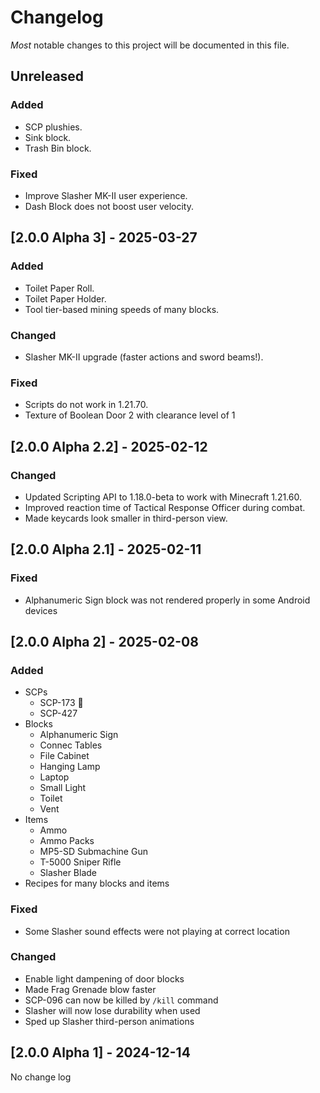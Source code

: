 # Changelog

*Most* notable changes to this project will be documented in this file.

## Unreleased

### Added

- SCP plushies.
- Sink block.
- Trash Bin block.

### Fixed

- Improve Slasher MK-II user experience.
- Dash Block does not boost user velocity.

## [2.0.0 Alpha 3] - 2025-03-27

### Added

- Toilet Paper Roll.
- Toilet Paper Holder.
- Tool tier-based mining speeds of many blocks.

### Changed

- Slasher MK-II upgrade (faster actions and sword beams!).

### Fixed

- Scripts do not work in 1.21.70.
- Texture of Boolean Door 2 with clearance level of 1

## [2.0.0 Alpha 2.2] - 2025-02-12

### Changed

- Updated Scripting API to 1.18.0-beta to work with Minecraft 1.21.60.
- Improved reaction time of Tactical Response Officer during combat.
- Made keycards look smaller in third-person view.

## [2.0.0 Alpha 2.1] - 2025-02-11

### Fixed

- Alphanumeric Sign block was not rendered properly in some Android devices

## [2.0.0 Alpha 2] - 2025-02-08

### Added

- SCPs
  - SCP-173 :moyai:
  - SCP-427
- Blocks
  - Alphanumeric Sign
  - Connec Tables
  - File Cabinet
  - Hanging Lamp
  - Laptop
  - Small Light
  - Toilet
  - Vent
- Items
  - Ammo
  - Ammo Packs
  - MP5-SD Submachine Gun
  - T-5000 Sniper Rifle
  - Slasher Blade
- Recipes for many blocks and items

### Fixed

- Some Slasher sound effects were not playing at correct location

### Changed

- Enable light dampening of door blocks
- Made Frag Grenade blow faster
- SCP-096 can now be killed by `/kill` command
- Slasher will now lose durability when used
- Sped up Slasher third-person animations

## [2.0.0 Alpha 1] - 2024-12-14

No change log
